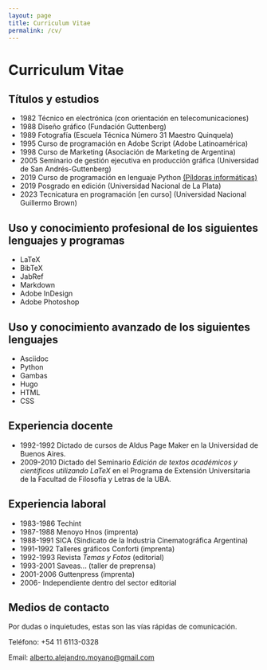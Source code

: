 ```yaml
---
layout: page
title: Curriculum Vitae
permalink: /cv/
---
```


# Curriculum Vitae

## Títulos y estudios

- 1982 Técnico en electrónica (con orientación en telecomunicaciones)
- 1988 Diseño gráfico (Fundación Guttenberg)
- 1989 Fotografía (Escuela Técnica Número 31 Maestro Quinquela)
- 1995 Curso de programación en Adobe Script (Adobe Latinoamérica)
- 1998 Curso de Marketing (Asociación de Marketing de Argentina)
- 2005 Seminario de gestión ejecutiva en producción gráfica (Universidad de San Andrés-Guttenberg)
- 2019 Curso de programación en lenguaje Python [(Píldoras informáticas)](https://www.pildorasinformaticas.es/)
- 2019 Posgrado en edición (Universidad Nacional de La Plata)
- 2023 Tecnicatura en programación [en curso] (Universidad Nacional Guillermo Brown)

## Uso y conocimiento profesional de los siguientes lenguajes y programas

- LaTeX
- BibTeX
- JabRef
- Markdown
- Adobe InDesign
- Adobe Photoshop

## Uso y conocimiento avanzado de los siguientes lenguajes

- Asciidoc
- Python
- Gambas
- Hugo
- HTML
- CSS

## Experiencia docente

- 1992-1992 Dictado de cursos de Aldus Page Maker en la Universidad de Buenos Aires.
- 2009-2010 Dictado del Seminario *Edición de textos académicos y científicos utilizando LaTeX* en el Programa de Extensión Universitaria de la Facultad de Filosofía y Letras de la UBA.

## Experiencia laboral

- 1983-1986 Techint
- 1987-1988 Menoyo Hnos (imprenta)
- 1988-1991 SICA (Sindicato de la Industria Cinematográfica Argentina)
- 1991-1992 Talleres gráficos Conforti (imprenta)
- 1992-1993 Revista *Temas y Fotos* (editorial)
- 1993-2001 Saveas... (taller de preprensa)
- 2001-2006 Guttenpress (imprenta)
- 2006- Independiente dentro del sector editorial

## Medios de contacto

Por dudas o inquietudes, estas son las vías rápidas de comunicación.

Teléfono: +54 11 6113-0328

Email: alberto.alejandro.moyano@gmail.com
